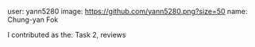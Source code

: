 user: yann5280
image: https://github.com/yann5280.png?size=50
name: Chung-yan Fok

I contributed as the: Task 2, reviews
